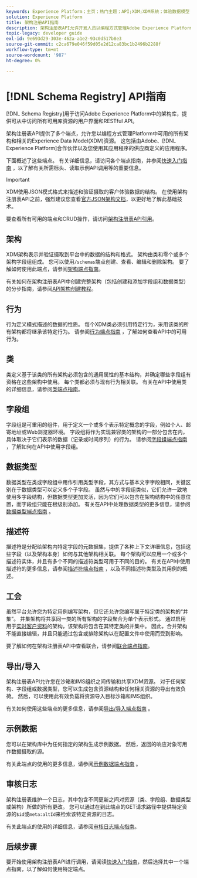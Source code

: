 ```yaml
---
keywords: Experience Platform；主页；热门主题；API;XDM;XDM系统；体验数据模型；体验数据模型；数据模型；数据模型；模式注册表；模式注册表；
solution: Experience Platform
title: 架构注册API指南
description: 架构注册表API允许开发人员以编程方式管理Adobe Experience Platform中的所有架构和相关的Experience Data Model(XDM)资源。 请阅读本指南，了解如何使用API执行关键操作。
topic-legacy: developer guide
exl-id: 9e693d29-303e-462a-a1e2-93c0d517b8e3
source-git-commit: c2ca679e046f59d05e2d12ca83bc1b2496b2288f
workflow-type: tm+mt
source-wordcount: '987'
ht-degree: 0%

---
```


# [!DNL Schema Registry] API指南

[!DNL Schema Registry]用于访问Adobe Experience Platform中的架构库，提供可从中访问所有可用库资源的用户界面和RESTful API。

架构注册表API提供了多个端点，允许您以编程方式管理Platform中可用的所有架构和相关的Experience Data Model(XDM)资源。 这包括由Adobe、[!DNL Experience Platform]合作伙伴以及您使用其应用程序的供应商定义的应用程序。

下面概述了这些端点。 有关详细信息，请访问各个端点指南，并参阅[快速入门指南](./getting-started.md) ，以了解有关所需标头、读取示例API调用等的重要信息。

>[!IMPORTANT]
>
>XDM使用JSON模式格式来描述和验证摄取的客户体验数据的结构。 在使用架构注册表API之前，强烈建议您查看[官方JSON架构文档](https://json-schema.org/)，以更好地了解此基础技术。

要查看所有可用的端点和CRUD操作，请访问[架构注册表API引用](https://www.adobe.io/apis/experienceplatform/home/api-reference.html#!acpdr/swagger-specs/schema-registry.yaml)。

## 架构

XDM架构表示并验证摄取到平台中的数据的结构和格式。 架构由类和零个或多个架构字段组组成。 您可以使用`/schemas`端点创建、查看、编辑和删除架构。 要了解如何使用此端点，请参阅[架构端点指南](./schemas.md)。

有关如何在架构注册表API中创建完整架构（包括创建和添加字段组和数据类型）的分步指南，请参阅[API架构创建教程](../tutorials/create-schema-api.md)。

## 行为

行为定义模式描述的数据的性质。 每个XDM类必须引用特定行为，采用该类的所有架构都将继承该特定行为。 请参阅[行为端点指南](./behaviors.md) ，了解如何查看API中的可用行为。

## 类

类定义基于该类的所有架构必须包含的通用属性的基本结构，并确定哪些字段组有资格在这些架构中使用。 每个类都必须与现有行为相关联。 有关在API中使用类的详细信息，请参阅[类端点指南](./classes.md)。

## 字段组

字段组是可重用的组件，用于定义一个或多个表示特定概念的字段，例如个人、邮寄地址或Web浏览器环境。 字段组将作为实现兼容类的架构的一部分包含在内，具体取决于它们表示的数据（记录或时间序列）的行为。 请参阅[字段组端点指南](./field-groups.md) ，了解如何在API中使用字段组。

## 数据类型

数据类型在类或字段组中用作引用类型字段，其方式与基本文字字段相同，关键区别在于数据类型可以定义多个子字段。 虽然与中的字段组类似，它们允许一致地使用多字段结构，但数据类型更加灵活，因为它们可以包含在架构结构中的任意位置，而字段组只能在根级别添加。 有关在API中处理数据类型的更多信息，请参阅[数据类型端点指南](./data-types.md) 。

## 描述符

描述符是分配给架构内特定字段的元数据集，提供了各种上下文详细信息，包括这些字段（以及架构本身）如何与其他架构相关联。 每个架构可以应用一个或多个描述符实体，并且有多个不同的描述符类型可用于不同的目的。 有关在API中使用描述符的更多信息，请参阅[描述符端点指南](./descriptors.md) ，以及不同描述符类型及其用例的概述。

## 工会

虽然平台允许您为特定用例编写架构，但它还允许您编写属于特定类的架构的“并集”。 并集架构将共享同一类的所有架构的字段聚合为单个表示形式。 通过启用用于[实时客户资料](../../profile/home.md)的架构，该架构将包含在其特定类的并集中。 因此，合并架构不能直接编辑，并且只能通过包含或排除架构以在配置文件中使用而受到影响。

要了解如何在架构注册表API中查看联合，请参阅[联合端点指南](./unions.md)。

## 导出/导入

架构注册表API允许您在沙箱和IMS组织之间传输和共享XDM资源。 对于任何架构、字段组或数据类型，您可以生成包含资源结构和任何相关资源的导出有效负荷。 然后，可以使用此有效负载将资源导入目标沙箱和IMS组织。

有关如何使用这些端点的更多信息，请参阅[导出/导入端点指南](./export-import.md) 。

## 示例数据

您可以在架构库中为任何指定的架构生成示例数据。 然后，返回的响应对象可用作数据摄取的源。

有关此端点的使用的更多信息，请参阅[示例数据端点指南](./sample-data.md) 。

## 审核日志

架构注册表维护一个日志，其中包含不同更新之间对资源（类、字段组、数据类型或架构）所做的所有更改。 您可以通过在到此端点的GET请求路径中提供特定资源的`$id`或`meta:altId`来检索该特定资源的日志。

有关此端点的使用的详细信息，请参阅[审核日志端点指南](./audit-log.md)。

## 后续步骤

要开始使用架构注册表API进行调用，请阅读[快速入门指南](./getting-started.md)，然后选择其中一个端点指南，以了解如何使用特定端点。
